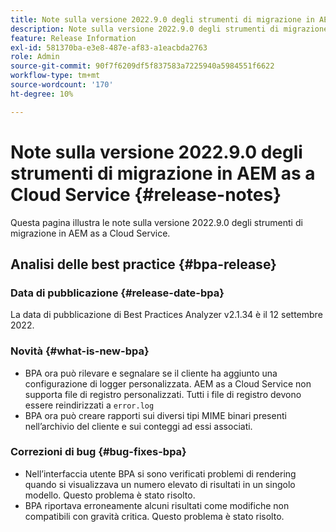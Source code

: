 ```yaml
---
title: Note sulla versione 2022.9.0 degli strumenti di migrazione in AEM as a Cloud Service
description: Note sulla versione 2022.9.0 degli strumenti di migrazione in AEM as a Cloud Service
feature: Release Information
exl-id: 581370ba-e3e8-487e-af83-a1eacbda2763
role: Admin
source-git-commit: 90f7f6209df5f837583a7225940a5984551f6622
workflow-type: tm+mt
source-wordcount: '170'
ht-degree: 10%

---
```


# Note sulla versione 2022.9.0 degli strumenti di migrazione in AEM as a Cloud Service {#release-notes}

Questa pagina illustra le note sulla versione 2022.9.0 degli strumenti di migrazione in AEM as a Cloud Service.

## Analisi delle best practice {#bpa-release}

### Data di pubblicazione {#release-date-bpa}

La data di pubblicazione di Best Practices Analyzer v2.1.34 è il 12 settembre 2022.

### Novità {#what-is-new-bpa}

* BPA ora può rilevare e segnalare se il cliente ha aggiunto una configurazione di logger personalizzata. AEM as a Cloud Service non supporta file di registro personalizzati. Tutti i file di registro devono essere reindirizzati a `error.log`
* BPA ora può creare rapporti sui diversi tipi MIME binari presenti nell’archivio del cliente e sui conteggi ad essi associati.

### Correzioni di bug {#bug-fixes-bpa}

* Nell’interfaccia utente BPA si sono verificati problemi di rendering quando si visualizzava un numero elevato di risultati in un singolo modello. Questo problema è stato risolto.
* BPA riportava erroneamente alcuni risultati come modifiche non compatibili con gravità critica. Questo problema è stato risolto.
